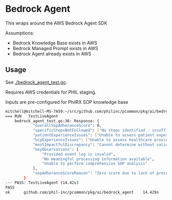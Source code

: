 # Bedrock Agent

This wraps around the AWS Bedrock Agent SDK

Assumptions:

- Bedrock Knowledge Base exists in AWS
- Bedrock Managed Prompt exists in AWS
- Bedrock Agent already exists in AWS

## Usage

See [./bedrock_agent_test.go]().

Requires AWS credentials for PHIL staging.

Inputs are pre-configured for PhilRX SOP knowledge base

```bash
mitchell@mitchell-MS-7A59:~/src/github.com/philinc/pcommon/pkg/ai/bedrock_agent$ go test . -v
=== RUN   TestLiveAgent
    bedrock_agent_test.go:36: Response: {
            "overallSopAdheranceScore": 0,
            "specificStepsNotFollowed": ["No steps identified - insufficient event log data"],
            "patientExperienceIssues": ["Unable to assess patient experience"],
            "hcpExperienceIssues": ["Unable to assess healthcare provider experience"],
            "mostImpactfulDiscrepancy": "Cannot determine without valid event log",
            "keyObservations": [
                "Provided event log is invalid",
                "No meaningful processing information available",
                "Unable to perform comprehensive SOP analysis"
            ],
            "sopAdheranceScoreReason": "Zero score due to lack of processable event log data"
        }
--- PASS: TestLiveAgent (14.42s)
PASS
ok  	github.com/phil-inc/pcommon/pkg/ai/bedrock_agent	14.429s

```
